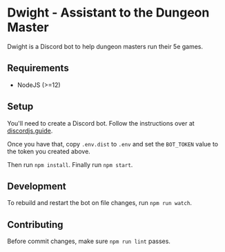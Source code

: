 # Dwight - Assistant to the Dungeon Master

Dwight is a Discord bot to help dungeon masters run their 5e games.

## Requirements

* NodeJS (>=12)

## Setup

You'll need to create a Discord bot. Follow the instructions over at [discordjs.guide](https://discordjs.guide/preparations/setting-up-a-bot-application.html#creating-your-bot).

Once you have that, copy `.env.dist` to `.env` and set the `BOT_TOKEN` value to
the token you created above.

Then run `npm install`. Finally run `npm start`.

## Development

To rebuild and restart the bot on file changes, run `npm run watch`.

## Contributing

Before commit changes, make sure `npm run lint` passes.

